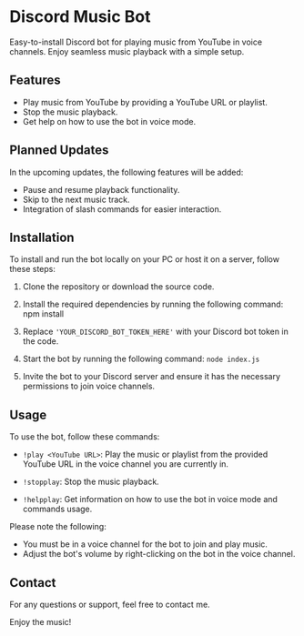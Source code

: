 # Discord Music Bot
 Easy-to-install Discord bot for playing music from YouTube in voice channels. Enjoy seamless music playback with a simple setup.

## Features

- Play music from YouTube by providing a YouTube URL or playlist.
- Stop the music playback.
- Get help on how to use the bot in voice mode.

## Planned Updates

In the upcoming updates, the following features will be added:

- Pause and resume playback functionality.
- Skip to the next music track.
- Integration of slash commands for easier interaction.

## Installation

To install and run the bot locally on your PC or host it on a server, follow these steps:

1. Clone the repository or download the source code.

2. Install the required dependencies by running the following command:
npm install


3. Replace `'YOUR_DISCORD_BOT_TOKEN_HERE'` with your Discord bot token in the code.

4. Start the bot by running the following command:
```node index.js```

5. Invite the bot to your Discord server and ensure it has the necessary permissions to join voice channels.

## Usage

To use the bot, follow these commands:

- `!play <YouTube URL>`: Play the music or playlist from the provided YouTube URL in the voice channel you are currently in.

- `!stopplay`: Stop the music playback.

- `!helpplay`: Get information on how to use the bot in voice mode and commands usage.

Please note the following:

- You must be in a voice channel for the bot to join and play music.
- Adjust the bot's volume by right-clicking on the bot in the voice channel.

## Contact

For any questions or support, feel free to contact me.

Enjoy the music!
